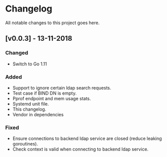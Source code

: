 # Changelog
All notable changes to this project goes here.

## [v0.0.3] - 13-11-2018
### Changed
- Switch to Go 1.11

### Added
- Support to ignore certain ldap search requests.
- Test case if BIND DN is empty. 
- Pprof endpoint and mem usage stats.
- Systemd unit file.
- This changelog.
- Vendor in dependencies

### Fixed
- Ensure connections to backend ldap service are closed (reduce leaking goroutines).
- Check context is valid when connecting to backend ldap service.
